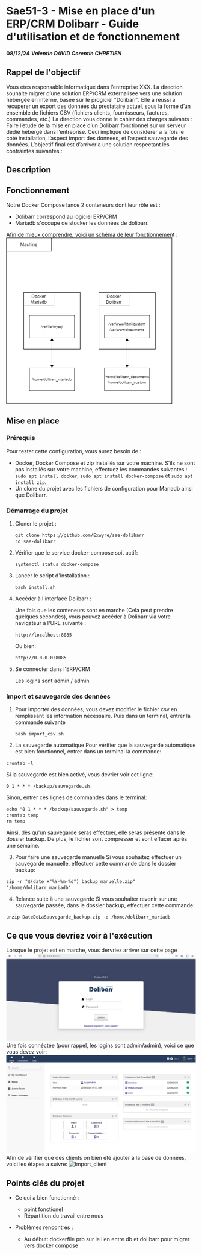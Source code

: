 # Sae51-3 - Mise en place d'un ERP/CRM Dolibarr - Guide d'utilisation et de fonctionnement
**08/12/24**
***Valentin DAVID
Corentin CHRETIEN***

## Rappel de l'objectif

Vous etes responsable informatique dans l’entreprise XXX. La direction souhaite migrer d’une solution ERP/CRM externalisee vers une solution hébergée en interne, basée sur le progiciel ”Dolibarr”. Elle a reussi a récuperer un export des données du prestataire actuel, sous la forme d’un ensemble de fichiers CSV (fichiers clients, fournisseurs, factures, commandes, etc.) La direction vous donne le cahier des charges suivants : Faire l’etude de la mise en place d’un Dolibarr fonctionnel sur un serveur dédié hébergé dans l’entreprise. Ceci implique de considerer a la fois le coté installation, l’aspect import des donnees, et l’aspect sauvegarde des données. L’objectif final est d’arriver a une solution respectant les contraintes suivantes :

## Description



## Fonctionnement

Notre Docker Compose lance 2 conteneurs dont leur rôle est :
* Dolibarr correspond au logiciel ERP/CRM
* Mariadb s'occupe de stocker les données de dolibarr.

Afin de mieux comprendre, voici un schéma de leur fonctionnement :
![Diagram_Fonctionnement](Images/Diagram_Fonctionnement.png)


## Mise en place
### Prérequis

Pour tester cette configuration, vous aurez besoin de :

* Docker, Docker Compose et zip installés sur votre machine. 
  S'ils ne sont pas installés sur votre machine, effectuez les commandes suivantes :
  ``sudo apt install docker``, ``sudo apt install docker-compose`` et ``sudo apt install zip``.
* Un clone du projet avec les fichiers de configuration pour Mariadb ainsi que Dolibarr.

### Démarrage du projet
1. Cloner le projet :
   ```
   git clone https://github.com/Exwyre/sae-dolibarr
   cd sae-dolibarr
   ```
2. Vérifier que le service docker-compose soit actif:
   ```
   systemctl status docker-compose
   ```   
3. Lancer le script d'installation :
   ```
   bash install.sh
   ```   
4. Accéder à l'interface Dolibarr :

   Une fois que les conteneurs sont en marche (Cela peut prendre quelques secondes), vous pouvez accéder à Dolibarr via votre navigateur à l'URL suivante :
   ```
   http://localhost:8085
   ```
   Ou bien:
   ```
   http://0.0.0.0:8085
   ```
6. Se connecter dans l'ERP/CRM

    Les logins sont admin / admin

### Import et sauvegarde des données

1. Pour importer des données, vous devez modifier le fichier csv en remplissant les information nécessaire. Puis dans un terminal, entrer la commande suivante
   ```
   bash import_csv.sh
   ```
2.  La sauvegarde automatique
  Pour vérifier que la sauvegarde automatique est bien fonctionnel, entrer dans un terminal la commande:
  ```
  crontab -l
  ```
  Si la sauvegarde est bien activé, vous devrier voir cet ligne:
  ```
  0 1 * * * /backup/sauvegarde.sh
  ```
  Sinon, entrer ces lignes de commandes dans le terminal:
  ```
  echo "0 1 * * * /backup/sauvegarde.sh" > temp
  crontab temp
  rm temp
  ```
  Ainsi, dès qu'un sauvegarde seras effectuer, elle seras présente dans le dossier backup. De plus, le fichier sont compresser et sont effacer après une semaine.

3. Pour faire une sauvegarde manuelle
  Si vous souhaitez effectuer un sauvegarde manuelle, effectuer cette commande dans le dossier backup:
  ```
  zip -r "$(date +"%Y-%m-%d")_backup_manuelle.zip" "/home/dolibarr_mariadb"
  ```
4. Relance suite à une sauvegarde
  Si vous souhaiter revenir sur une sauvegarde passée, dans le dossier backup, effectuer cette commande:
  ```
  unzip DateDeLaSauvegarde_backup.zip -d /home/dolibarr_mariadb
  ```
## Ce que vous devriez voir à l'exécution
Lorsque le projet est en marche, vous dervriez arriver sur cette page
![Apercu](Images/Apercu.png)
Une fois connéctée (pour rappel, les logins sont admin/admin), voici ce que vous devez voir:
![Dashbord](Images/Dashbord.png)
Afin de vérifier que des clients on bien été ajouter à la base de données, voici les étapes a suivre:
![Import_client](Images/Import_client.png)


## Points clés du projet
* Ce qui a bien fonctionné :
  * point fonctionel
  * Répartition du travail entre nous

* Problèmes rencontrés :
  * Au début: dockerfile prb sur le lien entre db et dolibarr pour migrer vers docker compose
